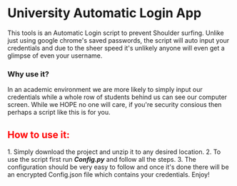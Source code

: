 <h1>University Automatic Login App</h1>
This tools is an Automatic Login script to prevent Shoulder surfing. Unlike just using google chrome's saved passwords, the script will auto input your credentials and due to the sheer speed it's unlikely anyone will even get a glimpse of even your username.
  <h3>Why use it?</h3>
  In an academic environment we are more likely to simply input our credentials while a whole row of students behind us can see our computer screen. While we HOPE no one   will care, if you're security consious then perhaps a script like this is for you.

<h2 style="color:red;">How to use it:</h2>
1. Simply download the project and unzip it to any desired location.
2. To use the script first run <em><b>Config.py</b></em> and follow all the steps.
3. The configuration should be very easy to follow and once it's done there will be an encrypted Config.json file which contains your credentials.
Enjoy!


